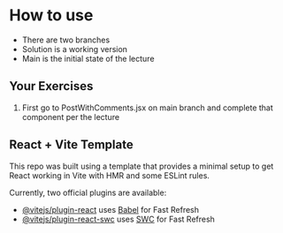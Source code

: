 # How to use
- There are two branches
- Solution is a working version
- Main is the initial state of the lecture

## Your Exercises
1. First go to PostWithComments.jsx on main branch and complete that component per the lecture

## React + Vite Template

This repo was built using a template that provides a minimal setup to get React working in Vite with HMR and some ESLint rules. 

Currently, two official plugins are available:

- [@vitejs/plugin-react](https://github.com/vitejs/vite-plugin-react/blob/main/packages/plugin-react/README.md) uses [Babel](https://babeljs.io/) for Fast Refresh
- [@vitejs/plugin-react-swc](https://github.com/vitejs/vite-plugin-react-swc) uses [SWC](https://swc.rs/) for Fast Refresh
